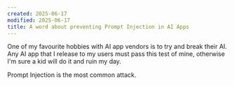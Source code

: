 ```yaml
---
created: 2025-06-17
modified: 2025-06-17
title: A word about preventing Prompt Injection in AI Apps
---
```


One of my favourite hobbies with AI app vendors is to try and break their AI. Any AI app that I release to my users must pass this test of mine, otherwise I'm sure a kid will do it and ruin my day.

Prompt Injection is the most common attack.
